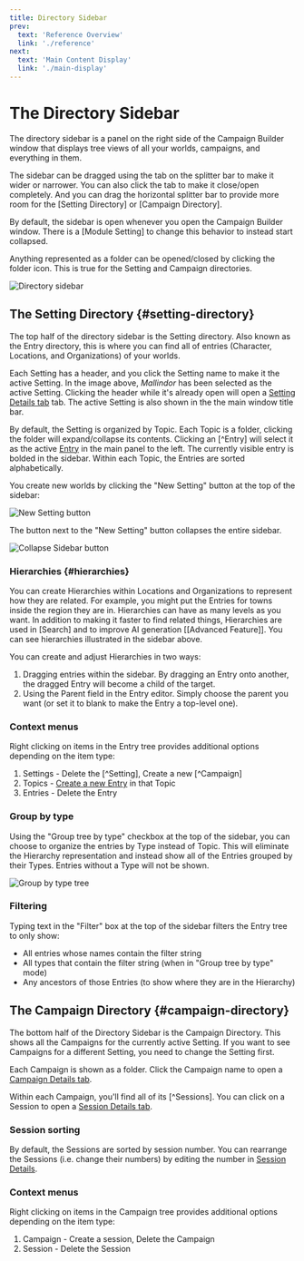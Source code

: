 ```yaml
---
title: Directory Sidebar
prev: 
  text: 'Reference Overview'
  link: './reference'
next: 
  text: 'Main Content Display'
  link: './main-display'
---
```

# The Directory Sidebar

The directory sidebar is a panel on the right side of the Campaign Builder window that displays tree views of all your worlds, campaigns, and everything in them.

The sidebar can be dragged using the tab on the splitter bar to make it wider or narrower.  You can also click the tab to make it close/open completely.  And you can drag the horizontal splitter bar to provide more room for the [Setting Directory] or [Campaign Directory].

By default, the sidebar is open whenever you open the Campaign Builder window.  There is a [Module Setting] to change this behavior to instead start collapsed.

Anything represented as a folder can be opened/closed by clicking the folder icon.  This is true for the Setting and Campaign directories.

![Directory sidebar](/assets/images/directory-sidebar.webp)

## The Setting Directory {#setting-directory}
The top half of the directory sidebar is the Setting directory.  Also known as the Entry directory, this is where you can find all of entries (Character, Locations, and Organizations) of your worlds.

Each Setting has a header, and you click the Setting name to make it the active Setting.  In the image above, *Mallindor* has been selected as the active Setting.  Clicking the header while it's already open will open a [Setting Details tab](/reference/world-building/content/setting) tab.  The active Setting is also shown in the the main window title bar.

By default, the Setting is organized by Topic.  Each Topic is a folder, clicking the folder will expand/collapse its contents.  Clicking an [^Entry] will select it as the active [Entry](/reference/world-building/content/entry) in the main panel to the left.  The currently visible entry is bolded in the sidebar.  Within each Topic, the Entries are sorted alphabetically.

You create new worlds by clicking the "New Setting" button at the top of the sidebar: 

![New Setting button](/assets/images/new-setting-button.webp)

The button next to the "New Setting" button collapses the entire sidebar.

![Collapse Sidebar button](/assets/images/collapse-sidebar-button.webp)

### Hierarchies {#hierarchies}
You can create Hierarchies within Locations and Organizations to represent how they are related.  For example, you might put the Entries for towns inside the region they are in.  Hierarchies can have as many levels as you want. In addition to making it faster to find related things, Hierarchies are used in [Search] and to improve AI generation [[Advanced Feature]].  You can see hierarchies illustrated in the sidebar above.

You can create and adjust Hierarchies in two ways: 
1. Dragging entries within the sidebar.  By dragging an Entry onto another, the dragged Entry will become a child of the target.
2. Using the Parent field in the Entry editor.  Simply choose the parent you want (or set it to blank to make the Entry a top-level one).

### Context menus
Right clicking on items in the Entry tree provides additional options depending on the item type:
1. Settings - Delete the [^Setting], Create a new [^Campaign]
2. Topics - [Create a new Entry](/reference/world-building/create-entry) in that Topic
3. Entries - Delete the Entry

### Group by type
Using the "Group tree by type" checkbox at the top of the sidebar, you can choose to organize the entries by Type instead of Topic.  This will eliminate the Hierarchy representation and instead show all of the Entries grouped by their Types.  Entries without a Type will not be shown.

![Group by type tree](/assets/images/group-by-type.webp)

### Filtering
Typing text in the "Filter" box at the top of the sidebar filters the Entry tree to only show:
- All entries whose names contain the filter string
- All types that contain the filter string (when in "Group tree by type" mode)
- Any ancestors of those Entries (to show where they are in the Hierarchy)

## The Campaign Directory {#campaign-directory}
The bottom half of the Directory Sidebar is the Campaign Directory.  This shows all the Campaigns for the currently active Setting.  If you want to see Campaigns for a different Setting, you need to change the Setting first.

Each Campaign is shown as a folder.  Click the Campaign name to open a [Campaign Details tab](/reference/playing/content/campaign).

Within each Campaign, you'll find all of its [^Sessions].  You can click on a Session to open a [Session Details tab](/reference/playing/content/session).  

### Session sorting
By default, the Sessions are sorted by session number.  You can rearrange the Sessions (i.e. change their numbers) by editing the number in [Session Details](/reference/playing/content/session).

### Context menus
Right clicking on items in the Campaign tree provides additional options depending on the item type:
1. Campaign - Create a session, Delete the Campaign
2. Session - Delete the Session
